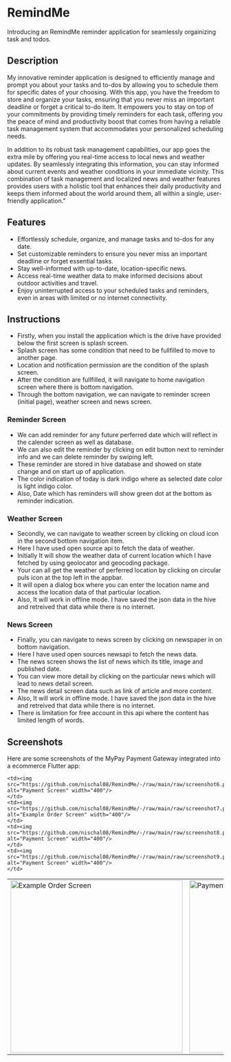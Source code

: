 # RemindMe

Introducing an RemindMe reminder application for seamlessly orgainizing task and todos.

## Description

My innovative reminder application is designed to efficiently manage and prompt you about your tasks and to-dos by allowing you to schedule them for specific dates of your choosing. With this app, you have the freedom to store and organize your tasks, ensuring that you never miss an important deadline or forget a critical to-do item. It empowers you to stay on top of your commitments by providing timely reminders for each task, offering you the peace of mind and productivity boost that comes from having a reliable task management system that accommodates your personalized scheduling needs.

In addition to its robust task management capabilities, our app goes the extra mile by offering you real-time access to local news and weather updates. By seamlessly integrating this information, you can stay informed about current events and weather conditions in your immediate vicinity. This combination of task management and localized news and weather features provides users with a holistic tool that enhances their daily productivity and keeps them informed about the world around them, all within a single, user-friendly application."

## Features

- Effortlessly schedule, organize, and manage tasks and to-dos for any date.
- Set customizable reminders to ensure you never miss an important deadline or forget essential tasks.
- Stay well-informed with up-to-date, location-specific news.
- Access real-time weather data to make informed decisions about outdoor activities and travel.
- Enjoy uninterrupted access to your scheduled tasks and reminders, even in areas with limited or no internet connectivity.

## Instructions

- Firstly, when you install the application which is the drive have provided below the first screen is splash screen.
- Splash screen has some condition that need to be fullfilled to move to another page.
- Location and notification permission are the condition of the splash screen.
- After the condition are fullfilled, it will navigate to home navigation screen where there is bottom navigation.
- Through the bottom navigation, we can navigate to reminder screen (initial page), weather screen and news screen.

### Reminder Screen

- We can add reminder for any future perferred date which will reflect in the calender screen as well as database.
- We can also edit the reminder by clicking on edit button next to reminder info and we can delete reminder by swiping left.
- These reminder are stored in hive database and showed on state change and on start up of application.
- The color indication of today is dark indigo where as selected date color is light indigo color.
- Also, Date which has reminders will show green dot at the bottom as reminder indication.

### Weather Screen

- Secondly, we can navigate to weather screen by clicking on cloud icon in the second bottom navigation item.
- Here I have used open source api to fetch the data of weather.
- Initially It will show the weather data of current location which I have fetched by using geolocator and geocoding package.
- Your can all get the weather of perferred location by clicking on circular puls icon at the top left in the appbar.
- It will open a dialog box where you can enter the location name and access the location data of that particular location.
- Also, It will work in offline mode. I have saved the json data in the hive and retreived that data while there is no internet.

### News Screen

- Finally, you can navigate to news screen by clicking on newspaper in on bottom navigation.
- Here I have used open sources newsapi to fetch the news data.
- The news screen shows the list of news which its title, image and published date.
- You can view more detail by clicking on the particular news which will lead to news detail screen.
- The news detail screen data such as link of article and more content.
- Also, It will work in offline mode. I have saved the json data in the hive and retreived that data while there is no internet.
- There is limitation for free account in this api where the content has limited length of words.

## Screenshots

Here are some screenshots of the MyPay Payment Gateway integrated into a ecommerce Flutter app:

<table>
  <tr>
    <td><img src="https://github.com/nischal08/RemindMe/-/raw/main/raw/screenshot1.png" alt="Example Order Screen" width="400"/>
    </td>
    <td><img src="https://github.com/nischal08/RemindMe/-/raw/main/raw/screenshot2.png" alt="Payment Screen" width="400"/>
    </td>
    <td><img src="https://github.com/nischal08/RemindMe/-/raw/main/raw/screenshot3.png" alt="Example Order Screen" width="400"/>
    </td>
    <td><img src="https://github.com/nischal08/RemindMe/-/raw/main/raw/screenshot4.png" alt="Payment Screen" width="400"/>
    </td>
    <td><img src="https://github.com/nischal08/RemindMe/-/raw/main/raw/screenshot5.png" alt="Example Order Screen" width="400"/>
    </td>
  </tr>
   <tr>
    
    <td><img src="https://github.com/nischal08/RemindMe/-/raw/main/raw/screenshot6.png" alt="Payment Screen" width="400"/>
    </td>
    <td><img src="https://github.com/nischal08/RemindMe/-/raw/main/raw/screenshot7.png" alt="Example Order Screen" width="400"/>
    </td>
    <td><img src="https://github.com/nischal08/RemindMe/-/raw/main/raw/screenshot8.png" alt="Payment Screen" width="400"/>
    </td>
    <td><img src="https://github.com/nischal08/RemindMe/-/raw/main/raw/screenshot9.png" alt="Payment Screen" width="400"/>
    </td>
  </tr>
</table>
